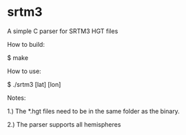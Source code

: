 srtm3
=====

A simple C parser for SRTM3 HGT files

How to build:

$ make

How to use:

$ ./srtm3 [lat] [lon]

Notes:

1.) The *.hgt files need to be in the same folder as the binary.

2.) The parser supports all hemispheres
